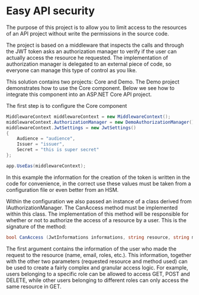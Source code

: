 # Easy API security

The purpose of this project is to allow you to limit access to the resources of an API project without write the permissions in the source code.

The project is based on a middleware that inspects the calls and through the JWT token asks an authorization manager to verify if the user can actually access the resource he requested. 
The implementation of authorization manager is delegated to an external piece of code, so everyone can manage this type of control as you like.

This solution contains two projects: Core and Demo. The Demo project demonstrates how to use the Core component. 
Below we see how to integrate this component into an ASP.NET Core API project.

The first step is to configure the Core component

```c#
MiddlewareContext middlewareContext = new MiddlewareContext();
middlewareContext.AuthorizationManager = new DemoAuthorizationManager();
middlewareContext.JwtSettings = new JwtSettings() 
{ 
    Audience = "audience", 
    Issuer = "issuer", 
    Secret = "this is super secret" 
};

app.UseEas(middlewareContext);
```

In this example the information for the creation of the token is written in the code for convenience, in the correct use these values must be taken from a configuration file or even better from an HSM.

Within the configuration we also passed an instance of a class derived from IAuthorizationManager. The CanAccess method must be implemented within this class. 
The implementation of this method will be responsible for whether or not to authorize the access of a resource by a user.
This is the signature of the method:

```c#
bool CanAccess (JwtInformations informations, string resource, string method)
```

The first argument contains the information of the user who made the request to the resource (name, email, roles, etc.).
This information, together with the other two parameters (requested resource and method used) can be used to create a fairly complex and granular access logic. For example, users belonging to a specific role can be allowed to access GET, POST and DELETE, while other users belonging to different roles can only access the same resource in GET.